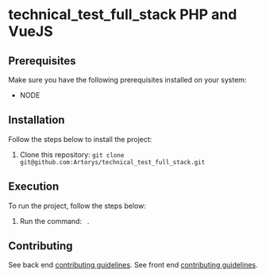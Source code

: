 # technical_test_full_stack PHP and VueJS

## Prerequisites

Make sure you have the following prerequisites installed on your system:

- NODE

## Installation

Follow the steps below to install the project:

1. Clone this repository: `git clone git@github.com:Artorys/technical_test_full_stack.git`

## Execution

To run the project, follow the steps below:

1. Run the command: ` `.

## Contributing
See back end [contributing guidelines](back-end/.github/CONTRIBUTING.md).
See front end [contributing guidelines](front-end/.github/CONTRIBUTING.md).

